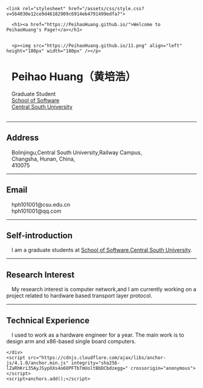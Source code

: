 
<html lang="en-US">
  <head>
    <meta charset="UTF-8">
    <meta http-equiv="X-UA-Compatible" content="IE=edge">
    <meta name="viewport" content="width=device-width, initial-scale=1">

<!-- Begin Jekyll SEO tag v2.5.0 -->
<title>Welcome to PeihaoHuang’s Page!</title>
<meta name="generator" content="Jekyll v3.7.4" />
<meta property="og:title" content="Welcome to PeihaoHuang’s Page!" />
<meta property="og:locale" content="en_US" />
<link rel="canonical" href="https://PeihaoHuang.github.io/" />
<meta property="og:url" content="https://PeihaoHuang.github.io/" />
<meta property="og:site_name" content="Welcome to PeihaoHuang’s Page!" />
<script type="application/ld+json">
{"headline":"Welcome to PeihaoHuang’s Page!","@type":"WebSite","url":"https://PeihaoHuang.github.io/","name":"Welcome to PeihaoHuang’s Page!","@context":"http://schema.org"}</script>
<!-- End Jekyll SEO tag -->

    <link rel="stylesheet" href="/assets/css/style.css?v=5b4030e12ce9d46182909c6914eb4791499edfa7">
  </head>
  <body>
    <div class="container-lg px-3 my-5 markdown-body">
      
      <h1><a href="https://PeihaoHuang.github.io/">Welcome to PeihaoHuang's Page!</a></h1>
      

      <p><img src="https://PeihaoHuang.github.io/11.png" align="left" height="180px" width="180px" /></p>

<h1 id="Peihao-Huang黄培浩"> Peihao Huang（黄培浩）</h1>
<p> Graduate Student<br />
 <a href="http://software.csu.edu.cn/">School of Software </a><br />
 <a href="http://www.csu.edu.cn/">Central South University</a><br />
<br /></p>

<hr />
<h2 id="address">Address</h2>
<p> Bolinjingu,Central South University,Railway Campus,<br /> 
 Changsha, Hunan, China,<br /> 
 410075</p>

<hr />
<h2 id="email">Email</h2>
<p> hph101001@csu.edu.cn<br />
 hph101001@qq.com<br /></p>

<hr />
<h2 id="self-introduction">Self-introduction</h2>
<p> I am a graduate students at <a href="http://software.csu.edu.cn/">School of Software</a>,<a href="http://www.csu.edu.cn/">Central South University</a>.</p>

<hr />
<h2 id="research-interest">Research Interest</h2>
<p> My research interest is computer network,and I am currently working on a project related to hardware based transport layer protocol.<br /></p>

<hr />
<h2 id="technical-experience">Technical Experience</h2>
<p> I  used to work as a hardware engineer for a year. The main work is to design arm and x86-based single board computers.
</a><br /></p>


      
    </div>
    <script src="https://cdnjs.cloudflare.com/ajax/libs/anchor-js/4.1.0/anchor.min.js" integrity="sha256-lZaRhKri35AyJSypXXs4o6OPFTbTmUoltBbDCbdzegg=" crossorigin="anonymous"></script>
    <script>anchors.add();</script>
    
  </body>
</html>

